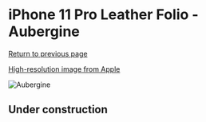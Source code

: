 # iPhone 11 Pro Leather Folio - Aubergine

[Return to previous page](/iphone_11)

[High-resolution image from Apple](https://store.storeimages.cdn-apple.com/8756/as-images.apple.com/is/MX092?wid=4500&hei=4500&fmt=png)

<div style="width: 500px"><img src="/everyphone/MX092.png" alt="Aubergine"></div>

## Under construction
